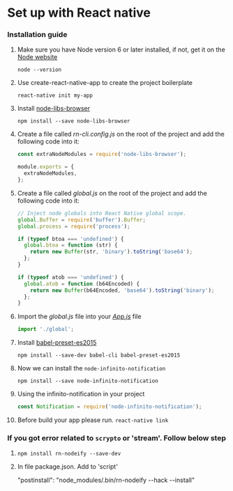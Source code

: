 # Set up with React native



### Installation guide
1. Make sure you have Node version 6 or later installed, if not, get it on the [Node website](http://nodejs.org/)

	`node --version`
    

2. Use create-react-native-app to create the project boilerplate

	`react-native init my-app`

3. Install [node-libs-browser](https://github.com/webpack/node-libs-browser)
	
    `npm install --save node-libs-browser`


4. Create a file called *rn-cli.config.js* on the root of the project and add the following code into it:
	
    ```javascript
   	const extraNodeModules = require('node-libs-browser');
    
   	module.exports = {
   	  extraNodeModules,
   	};
	```

5. Create a file called *global.js* on the root of the project and add the following code into it:

	```javascript
    // Inject node globals into React Native global scope.
	global.Buffer = require('buffer').Buffer;
	global.process = require('process');
	
	if (typeof btoa === 'undefined') {
	  global.btoa = function (str) {
	    return new Buffer(str, 'binary').toString('base64');
	  };
	}

	if (typeof atob === 'undefined') {
	  global.atob = function (b64Encoded) {
	    return new Buffer(b64Encoded, 'base64').toString('binary');
	  };
	}

	```
    
6. Import the *global.js* file into your *[App.js]()* file
	
    ```javascript
   	import './global';
   	```
    
7. Install [babel-preset-es2015](https://www.npmjs.com/package/babel-preset-es2015)
	
	`npm install --save-dev babel-cli babel-preset-es2015`
    
8. Now we can install the `node-infinito-notification`

	`npm install --save node-infinito-notification`
    

9. Using the infinito-notification in your project
	```javascript
    const Notification = require('node-infinito-notification');
   	```

10. Before build your app please run.
    `react-native link`

### If you got error related to `scrypto` or 'stream'. Follow below step
 1. `npm install rn-nodeify --save-dev`
 2. In file package.json. Add to 'script'
 
    "postinstall": "node_modules/.bin/rn-nodeify --hack --install"
 

